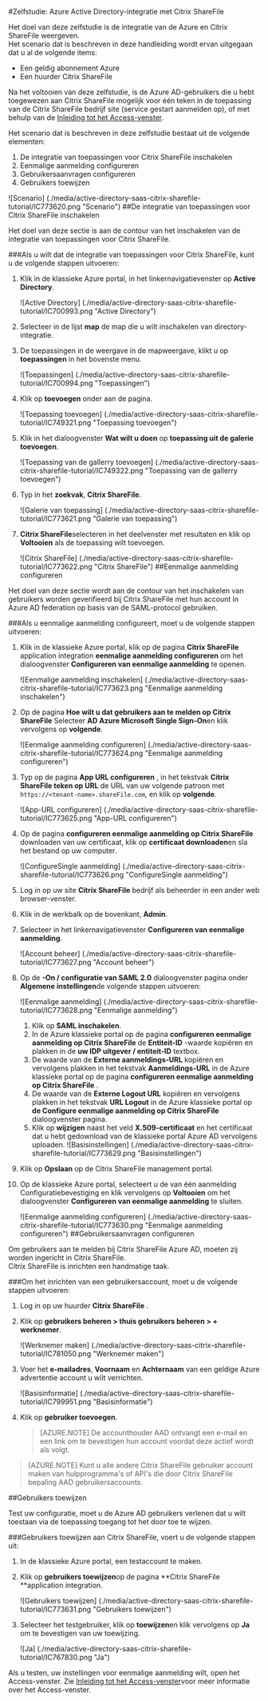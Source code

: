 <properties 
    pageTitle="Zelfstudie: Azure Active Directory-integratie met Citrix ShareFile | Microsoft Azure" 
    description="Meer informatie over het Citrix ShareFile met Azure Active Directory gebruiken voor het inschakelen van eenmalige aanmelding, geautomatiseerde provisioning en meer!" 
    services="active-directory" 
    authors="jeevansd"  
    documentationCenter="na" 
    manager="femila"/>
<tags 
    ms.service="active-directory" 
    ms.devlang="na" 
    ms.topic="article" 
    ms.tgt_pltfrm="na" 
    ms.workload="identity" 
    ms.date="09/29/2016" 
    ms.author="jeedes" />

#<a name="tutorial-azure-active-directory-integration-with-citrix-sharefile"></a>Zelfstudie: Azure Active Directory-integratie met Citrix ShareFile

Het doel van deze zelfstudie is de integratie van de Azure en Citrix ShareFile weergeven.  
Het scenario dat is beschreven in deze handleiding wordt ervan uitgegaan dat u al de volgende items:

-   Een geldig abonnement Azure
-   Een huurder Citrix ShareFile

Na het voltooien van deze zelfstudie, is de Azure AD-gebruikers die u hebt toegewezen aan Citrix ShareFile mogelijk voor één teken in de toepassing van de Citrix ShareFile bedrijf site (service gestart aanmelden op), of met behulp van de [Inleiding tot het Access-venster](active-directory-saas-access-panel-introduction.md).

Het scenario dat is beschreven in deze zelfstudie bestaat uit de volgende elementen:

1.  De integratie van toepassingen voor Citrix ShareFile inschakelen
2.  Eenmalige aanmelding configureren
3.  Gebruikersaanvragen configureren
4.  Gebruikers toewijzen

![Scenario] (./media/active-directory-saas-citrix-sharefile-tutorial/IC773620.png "Scenario")
##<a name="enabling-the-application-integration-for-citrix-sharefile"></a>De integratie van toepassingen voor Citrix ShareFile inschakelen

Het doel van deze sectie is aan de contour van het inschakelen van de integratie van toepassingen voor Citrix ShareFile.

###<a name="to-enable-the-application-integration-for-citrix-sharefile-perform-the-following-steps"></a>Als u wilt dat de integratie van toepassingen voor Citrix ShareFile, kunt u de volgende stappen uitvoeren:

1.  Klik in de klassieke Azure portal, in het linkernavigatievenster op **Active Directory**.

    ![Active Directory] (./media/active-directory-saas-citrix-sharefile-tutorial/IC700993.png "Active Directory")

2.  Selecteer in de lijst **map** de map die u wilt inschakelen van directory-integratie.

3.  De toepassingen in de weergave in de mapweergave, klikt u op **toepassingen** in het bovenste menu.

    ![Toepassingen] (./media/active-directory-saas-citrix-sharefile-tutorial/IC700994.png "Toepassingen")

4.  Klik op **toevoegen** onder aan de pagina.

    ![Toepassing toevoegen] (./media/active-directory-saas-citrix-sharefile-tutorial/IC749321.png "Toepassing toevoegen")

5.  Klik in het dialoogvenster **Wat wilt u doen** op **toepassing uit de galerie toevoegen**.

    ![Toepassing van de gallerry toevoegen] (./media/active-directory-saas-citrix-sharefile-tutorial/IC749322.png "Toepassing van de gallerry toevoegen")

6.  Typ in het **zoekvak**, **Citrix ShareFile**.

    ![Galerie van toepassing] (./media/active-directory-saas-citrix-sharefile-tutorial/IC773621.png "Galerie van toepassing")

7.  **Citrix ShareFile**selecteren in het deelvenster met resultaten en klik op **Voltooien** als de toepassing wilt toevoegen.

    ![Citrix ShareFile] (./media/active-directory-saas-citrix-sharefile-tutorial/IC773622.png "Citrix ShareFile")
##<a name="configuring-single-sign-on"></a>Eenmalige aanmelding configureren

Het doel van deze sectie wordt aan de contour van het inschakelen van gebruikers worden geverifieerd bij Citrix ShareFile met hun account in Azure AD federation op basis van de SAML-protocol gebruiken.

###<a name="to-configure-single-sign-on-perform-the-following-steps"></a>Als u eenmalige aanmelding configureert, moet u de volgende stappen uitvoeren:

1.  Klik in de klassieke Azure portal, klik op de pagina **Citrix ShareFile** application integration **eenmalige aanmelding configureren** om het dialoogvenster **Configureren van eenmalige aanmelding** te openen.

    ![Eenmalige aanmelding inschakelen] (./media/active-directory-saas-citrix-sharefile-tutorial/IC773623.png "Eenmalige aanmelding inschakelen")

2.  Op de pagina **Hoe wilt u dat gebruikers aan te melden op Citrix ShareFile** Selecteer **AD Azure Microsoft Single Sign-On**en klik vervolgens op **volgende**.

    ![Eenmalige aanmelding configureren] (./media/active-directory-saas-citrix-sharefile-tutorial/IC773624.png "Eenmalige aanmelding configureren")

3.  Typ op de pagina **App URL configureren** , in het tekstvak **Citrix ShareFile teken op URL** de URL van uw volgende patroon met `https://<tenant-name>.shareFile.com`, en klik op **volgende**.

    ![App-URL configureren] (./media/active-directory-saas-citrix-sharefile-tutorial/IC773625.png "App-URL configureren")

4.  Op de pagina **configureren eenmalige aanmelding op Citrix ShareFile** downloaden van uw certificaat, klik op **certificaat downloaden**en sla het bestand op uw computer.

    ![ConfigureSingle aanmelding] (./media/active-directory-saas-citrix-sharefile-tutorial/IC773626.png "ConfigureSingle aanmelding")

5.  Log in op uw site **Citrix ShareFile** bedrijf als beheerder in een ander web browser-venster.

6.  Klik in de werkbalk op de bovenkant, **Admin**.

7.  Selecteer in het linkernavigatievenster **Configureren van eenmalige aanmelding**.

    ![Account beheer] (./media/active-directory-saas-citrix-sharefile-tutorial/IC773627.png "Account beheer")

8.  Op de **-On / configuratie van SAML 2.0** dialoogvenster pagina onder **Algemene instellingen**de volgende stappen uitvoeren:

    ![Eenmalige aanmelding] (./media/active-directory-saas-citrix-sharefile-tutorial/IC773628.png "Eenmalige aanmelding")

    1.  Klik op **SAML inschakelen**.
    2.  In de Azure klassieke portal op de pagina **configureren eenmalige aanmelding op Citrix ShareFile** de **Entiteit-ID** -waarde kopiëren en plakken in de **uw IDP uitgever / entiteit-ID** textbox.
    3.  De waarde van de **Externe aanmeldings-URL** kopiëren en vervolgens plakken in het tekstvak **Aanmeldings-URL** in de Azure klassieke portal op de pagina **configureren eenmalige aanmelding op Citrix ShareFile** .
    4.  De waarde van de **Externe Logout URL** kopiëren en vervolgens plakken in het tekstvak **URL Logout** in de Azure klassieke portal op **de Configure eenmalige aanmelding op Citrix ShareFile** dialoogvenster pagina.
    5.  Klik op **wijzigen** naast het veld **X.509-certificaat** en het certificaat dat u hebt gedownload van de klassieke portal Azure AD vervolgens uploaden.
        ![Basisinstellingen] (./media/active-directory-saas-citrix-sharefile-tutorial/IC773629.png "Basisinstellingen")

9.  Klik op **Opslaan** op de Citrix ShareFile management portal.

10. Op de klassieke Azure portal, selecteert u de van één aanmelding Configuratiebevestiging en klik vervolgens op **Voltooien** om het dialoogvenster **Configureren van eenmalige aanmelding** te sluiten.

    ![Eenmalige aanmelding configureren] (./media/active-directory-saas-citrix-sharefile-tutorial/IC773630.png "Eenmalige aanmelding configureren")
##<a name="configuring-user-provisioning"></a>Gebruikersaanvragen configureren

Om gebruikers aan te melden bij Citrix ShareFile Azure AD, moeten zij worden ingericht in Citrix ShareFile.  
Citrix ShareFile is inrichten een handmatige taak.

###<a name="to-provision-a-user-accounts-perform-the-following-steps"></a>Om het inrichten van een gebruikersaccount, moet u de volgende stappen uitvoeren:

1.  Log in op uw huurder **Citrix ShareFile** .

2.  Klik op **gebruikers beheren \> thuis gebruikers beheren \> + werknemer**.

    ![Werknemer maken] (./media/active-directory-saas-citrix-sharefile-tutorial/IC781050.png "Werknemer maken")

3.  Voer het **e-mailadres**, **Voornaam** en **Achternaam** van een geldige Azure advertentie account u wilt verrichten.

    ![Basisinformatie] (./media/active-directory-saas-citrix-sharefile-tutorial/IC799951.png "Basisinformatie")

4.  Klik op **gebruiker toevoegen**.

    >[AZURE.NOTE] De accounthouder AAD ontvangt een e-mail en een link om te bevestigen hun account voordat deze actief wordt als volgt.

>[AZURE.NOTE] Kunt u alle andere Citrix ShareFile gebruiker account maken van hulpprogramma's of API's die door Citrix ShareFile bepaling AAD gebruikersaccounts.

##<a name="assigning-users"></a>Gebruikers toewijzen

Test uw configuratie, moet u de Azure AD gebruikers verlenen dat u wilt toestaan via de toepassing toegang tot het door toe te wijzen.

###<a name="to-assign-users-to-citrix-sharefile-perform-the-following-steps"></a>Gebruikers toewijzen aan Citrix ShareFile, voert u de volgende stappen uit:

1.  In de klassieke Azure portal, een testaccount te maken.

2.  Klik op **gebruikers toewijzen**op de pagina **Citrix ShareFile **application integration.

    ![Gebruikers toewijzen] (./media/active-directory-saas-citrix-sharefile-tutorial/IC773631.png "Gebruikers toewijzen")

3.  Selecteer het testgebruiker, klik op **toewijzen**en klik vervolgens op **Ja** om te bevestigen van uw toewijzing.

    ![Ja] (./media/active-directory-saas-citrix-sharefile-tutorial/IC767830.png "Ja")

Als u testen, uw instellingen voor eenmalige aanmelding wilt, open het Access-venster. Zie [Inleiding tot het Access-venster](active-directory-saas-access-panel-introduction.md)voor meer informatie over het Access-venster.
